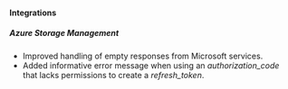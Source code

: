 
#### Integrations
##### Azure Storage Management
- Improved handling of empty responses from Microsoft services.
- Added informative error message when using an *authorization_code* that lacks permissions to create a *refresh_token*. 
